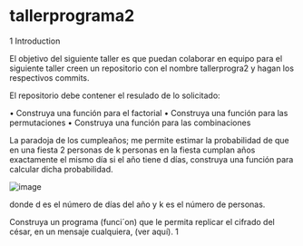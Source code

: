 # tallerprograma2


1 Introduction

El objetivo del siguiente taller es que puedan colaborar en equipo para el siguiente
taller creen un repositorio con el nombre tallerprogra2 y hagan los respectivos
commits.

El repositorio debe contener el resulado de lo solicitado:

• Construya una función para el factorial
• Construya una función para las permutaciones
• Construya una función para las combinaciones

La paradoja de los cumpleaños; me permite estimar la probabilidad de
que en una fiesta 2 personas de k personas en la fiesta cumplan años
exactamente el mismo día si el año tiene d días, construya una función
para calcular dicha probabilidad.


 ![image](https://github.com/user-attachments/assets/e40590c5-465c-48fc-8a24-988ddea3726b)


donde d es el número de días del año y k es el número de personas.


Construya un programa (funci´on) que le permita replicar el cifrado del
césar, en un mensaje cualquiera, (ver aquí).
1


